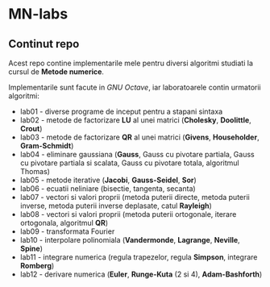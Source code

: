 # MN-labs

## Continut repo

Acest repo contine implementarile mele pentru diversi algoritmi studiati la cursul de
**Metode numerice**.

Implementarile sunt facute in *GNU Octave*, iar laboratoarele contin urmatorii algoritmi:

* lab01 - diverse programe de inceput pentru a stapani sintaxa
* lab02 - metode de factorizare **LU** al unei matrici (**Cholesky**, **Doolittle**, **Crout**)
* lab03 - metode de factorizare **QR** al unei matrici (**Givens**, **Householder**, **Gram-Schmidt**)
* lab04 - eliminare gaussiana (**Gauss**, Gauss cu pivotare partiala, Gauss cu pivotare partiala si scalata, Gauss cu pivotare totala, algoritmul Thomas)
* lab05 - metode iterative (**Jacobi**, **Gauss-Seidel**, **Sor**)
* lab06 - ecuatii neliniare (bisectie, tangenta, secanta)
* lab07 - vectori si valori proprii (metoda puterii directe, metoda puterii inverse, metoda puterii inverse deplasate, catul **Rayleigh**)
* lab08 - vectori si valori proprii (metoda puterii ortogonale, iterare ortogonala, algoritmul **QR**)
* lab09 - transformata Fourier
* lab10 - interpolare polinomiala (**Vandermonde**, **Lagrange**, **Neville**, **Spine**)
* lab11 - integrare numerica (regula trapezelor, regula **Simpson**, integrare **Romberg**)
* lab12 - derivare numerica (**Euler**, **Runge-Kuta** (2 si 4), **Adam-Bashforth**)
